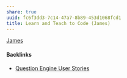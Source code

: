 ```yaml
---
share: true
uuid: fc6f3dd3-7c14-47a7-8b89-453d1068fcd1
title: Learn and Teach to Code (James)
---
```

[James](/dentropydaemon-wiki/Projects/Quest(ion)%20Engine/Peronas/James.md)



#### Backlinks

* [Question Engine User Stories](/f137b314-579f-42ab-8be5-1c72bf9ebcd9)